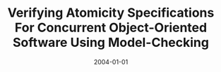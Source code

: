---
title: "Verifying Atomicity Specifications For Concurrent Object-Oriented Software Using Model-Checking"
date: 2004-01-01
venue: "Verification, Model Checking, and Abstract Interpretation, 5th International Conference, VMCAI 2004, Venice, Italy, January 11-13, 2004, Proceedings"
paperurl: https://doi.org/10.1007/978-3-540-24622-0_16
authors: "John Hatcliff, Robby and Matthew B Dwyer"
awards: ""
---